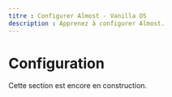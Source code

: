 ```yaml
---
titre : Configurer Almost - Vanilla OS
description : Apprenez à configurer Almost.
---
```


# Configuration
Cette section est encore en construction.
